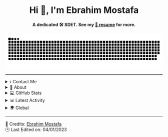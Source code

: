 <div align="center">
  <h1 align="center">Hi 👋, I'm Ebrahim Mostafa</h1>
  <h4 align="center">A dedicated 🛠️ SDET. See my <a href="https://github.com/1999AZZAR/1999AZZAR/blob/main/assets/doc/azzar_resume.pdf" target="_blank">📄 resume</a> for more.</h4>
</div>

<div align="center">
  <a href="https://1999azzar.github.io/1999AZZAR/">
    <img src="https://github.com/1999AZZAR/1999AZZAR/blob/main/resources/img/grid-snake.svg" alt="🐍 animation" />
  </a>
</div>

---

<details>
  <summary>📞 Contact Me</summary>
  <div align="center">
    <samp>
      <h2>📬 Reach me at:</h2>
      <p>
        <a href="https://www.linkedin.com/in/ebrahim-mostafa/" target="_blank">
          <img src="https://img.shields.io/badge/🔗-LinkedIn-blue?style=for-the-badge" alt="LinkedIn" height="30" />
        </a>
        <a href="mailto:ebrahim.mostafa.1993@gmail.com" target="_blank">
          <img src="https://img.shields.io/badge/✉️-Email-red?style=for-the-badge" alt="Email" height="30" />
        </a>
      </p>
    </samp>
  </div>
</details>

<details>
  <summary>🧬 About</summary>
  <div align="center">
    <samp>
      <h2>ℹ️ About</h2>
      <p>
        <a href="https://github.com/1999AZZAR" target="_blank">
          <img src="https://komarev.com/ghpvc/?username=1999AZZAR&style=for-the-badge&label=👀+Profile+Views" height="25" alt="Profile Views" />
        </a>
      </p>
    </samp>
  </div>
</details>

<details>
  <summary>💻 GitHub Stats</summary>
  <div align="center">
    <samp>
      <h2>📊 Stats</h2>
      <p>
        <a href="https://github.com/1999AZZAR/">
          <img width="49.5%" src="https://github-readme-stats.vercel.app/api?username=1999AZZAR&show_icons=true&theme=gruvbox&hide_border=true" />
          <img width="49.5%" src="https://github-readme-streak-stats.herokuapp.com/?user=1999AZZAR&theme=gruvbox&hide_border=true" />
        </a>
      </p>
    </samp>
  </div>
</details>

<details>
  <summary>📊 Latest Activity</summary>
  <div align="center">
    <samp>
      <h2>📈 Contributions</h2>
      <a href="https://github.com/ashutosh00710/github-readme-activity-graph">
        <img src="https://activity-graph.herokuapp.com/graph/?username=1999azzar&bg_color=000&color=fff&line=00E676&point=fff&hide_border=true" alt="Activity Graph" />
      </a>
    </samp>
  </div>
</details>

<details>
  <summary>🌍 Global</summary>
  <details open>
    <summary>🏗️ Create Your Own Badge</summary>
    <div align="center">
      <samp>
        <h2>🎨 Badge Generators</h2>
        <p>
          <a href="https://forthebadge.com/generator/" target="_blank">
            <img src="https://forthebadge.com/images/mark.svg" height="50" alt="For The Badge" />
          </a>
          <a href="https://badgen.net/" target="_blank">
            <img src="https://badgen.net/static/favicon.png" height="50" alt="Badgen" />
          </a>
          <a href="https://shields.io/" target="_blank">
            <img src="https://raw.githubusercontent.com/badges/shields/master/readme-logo.svg" height="50" alt="Shields.io" />
          </a>
        </p>
      </samp>
    </div>
  </details>
</details>

---

📝 Credits: [Ebrahim Mostafa](https://github.com/Ebrahim-Mostafa)  
🕒 Last Edited on: 04/01/2023
